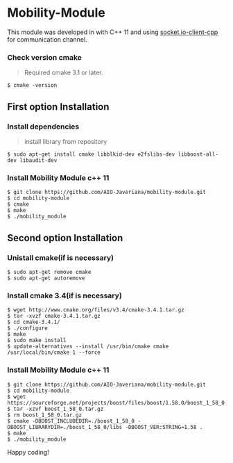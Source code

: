 # Mobility-Module

This module was developed in with C++ 11 and using [socket.io-client-cpp](https://github.com/socketio/socket.io-client-cpp) for communication channel.
### Check version cmake
> Required cmake 3.1 or later.

    $ cmake -version

## First option Installation

### Install dependencies    
> install library from repository

    $ sudo apt-get install cmake libblkid-dev e2fslibs-dev libboost-all-dev libaudit-dev
    
### Install Mobility Module c++ 11
    $ git clone https://github.com/AIO-Javeriana/mobility-module.git
    $ cd mobility-module
    $ cmake
    $ make
    $ ./mobility_module

## Second option Installation

### Unistall cmake(if is necessary) 
    $ sudo apt-get remove cmake
    $ sudo apt-get autoremove
### Install cmake 3.4(if is necessary)
    $ wget http://www.cmake.org/files/v3.4/cmake-3.4.1.tar.gz 
    $ tar -xvzf cmake-3.4.1.tar.gz 
    $ cd cmake-3.4.1/ 
    $ ./configure 
    $ make 
    $ sudo make install
    $ update-alternatives --install /usr/bin/cmake cmake /usr/local/bin/cmake 1 --force

### Install Mobility Module c++ 11
	
    $ git clone https://github.com/AIO-Javeriana/mobility-module.git
    $ cd mobility-module
    $ wget https://sourceforge.net/projects/boost/files/boost/1.58.0/boost_1_58_0.tar.gz
    $ tar -xzvf boost_1_58_0.tar.gz
    $ rm boost_1_58_0.tar.gz
    $ cmake -DBOOST_INCLUDEDIR=./boost_1_58_0 -DBOOST_LIBRARYDIR=./boost_1_58_0/libs -DBOOST_VER:STRING=1.58 .
    $ make
    $ ./mobility_module

Happy coding!


